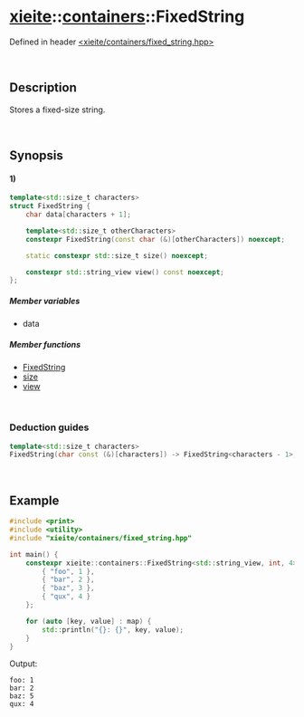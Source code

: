 # [xieite](../../xieite.md)\:\:[containers](../../containers.md)\:\:FixedString
Defined in header [<xieite/containers/fixed_string.hpp>](../../../include/xieite/containers/fixed_string.hpp)

&nbsp;

## Description
Stores a fixed-size string.

&nbsp;

## Synopsis
#### 1)
```cpp
template<std::size_t characters>
struct FixedString {
	char data[characters + 1];

	template<std::size_t otherCharacters>
	constexpr FixedString(const char (&)[otherCharacters]) noexcept;

	static constexpr std::size_t size() noexcept;

	constexpr std::string_view view() const noexcept;
};
```
##### Member variables
- data
##### Member functions
- [FixedString](./structures/fixed_string/1/operators/constructor.md)
- [size](./structures/fixed_string/1/size.md)
- [view](./structures/fixed_string/1/view.md)

&nbsp;

### Deduction guides
```cpp
template<std::size_t characters>
FixedString(char const (&)[characters]) -> FixedString<characters - 1>;
```

&nbsp;

## Example
```cpp
#include <print>
#include <utility>
#include "xieite/containers/fixed_string.hpp"

int main() {
    constexpr xieite::containers::FixedString<std::string_view, int, 4> map {
        { "foo", 1 },
        { "bar", 2 },
        { "baz", 3 },
        { "qux", 4 }
    };

    for (auto [key, value] : map) {
        std::println("{}: {}", key, value);
    }
}
```
Output:
```
foo: 1
bar: 2
baz: 5
qux: 4
```
